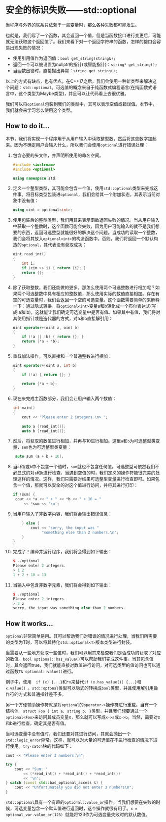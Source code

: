 # 安全的标识失败——std::optional

当程序与外界的联系只依赖于一些变量时，那么各种失败都可能发生。

也就是，我们写了一个函数，其会返回一个值，但是当函数接口进行变更后，可能就无法获取这个返回值了。我们来看下对一个返回字符串的函数，怎样的接口会容易出现失败的情况：

- 使用引用值作为返回值：`bool get_string(string&);`
- 返回一个可以被设置为nullptr的指针(或智能指针)：`string* get_string();`
- 当函数出错时，直接抛出异常：`string get_string();`

以上的方式有缺点，也有优点。在C++17之后，我们会使用一种新类型来解决这个问题：`std::optional`。可选值的概念来自于纯函数式编程语言(在纯函数式语言中，这个类型为Maybe类型)，并且可以让代码看上去很优雅。

我们可以将`optional`包装到我们的类型中，其可以表示空值或错误值。本节中，我们就会来学习怎么使用这个类型。

## How to do it...

本节，我们将实现一个程序用于从用户输入中读取整型数，然后将这些数字加起来。因为不确定用户会输入什么，所以我们会使用`optional`进行错误处理：

1. 包含必要的头文件，并声明所使用的命名空间。

   ```c++
   #include <iostream>
   #include <optional>
   
   using namespace std; 
   ```

2. 定义一个整型类型，其可能会包含一个值，使用`std::optional`类型来完成这件事。将目标类型包装进`optional`，我们会给其一个附加状态，其表示当前对象中没有值：

   ```c++
   using oint = optional<int>;
   ```

3. 使用包装后的整型类型，我们用其来表示函数返回失败的情况。当从用户输入中获取一个整数时，这个函数可能会失败，因为用户可能输入的就不是我们想要的东西，返回可选整型就能很好的解决这个问题。当成功的读取一个整数，我们会将其放入`optional<int>`的构造函数中。否则，我们将返回一个默认构造的`optional`，其代表没有获取成功：

   ```c++
   oint read_int()
   {
       int i;
       if (cin >> i) { return {i}; }
       return {};
   }
   ```

4. 除了获取整数，我们还能做的更多。那怎么使用两个可选整数进行相加呢？如果两个可选整数中具有相应的整数值，那么使用实际的数值直接相加。存在有空的可选变量时，我们会返回一个空的可选变量。这个函数需要简单的来解释一下：通过隐式转换，将`optional<int>`变量a和b转化成一个布尔表达式(写成!a和!b)，这就能让我们确定可选变量中是否有值。如果其中有值，我们将对其使用指针或是迭代器的方式，对a和b直接解引用：

   ```c++
   oint operator+(oint a, oint b)
   {
       if (!a || !b) { return {}; }
       return {*a + *b};
   }
   ```

5. 重载加法操作，可以直接和一个普通整数进行相加：

   ```c++
   oint operator+(oint a, int b)
   {
       if (!a) { return {}; }
       
       return {*a + b};
   }
   ```

6. 现在来完成主函数部分，我们会让用户输入两个数值：

   ```c++
   int main()
   {
       cout << "Please enter 2 integers.\n> ";
       
       auto a {read_int()};
       auto b {read_int()}; 
   ```

7. 然后，将获取的数值进行相加，并再与10进行相加。这里`a`和`b`为可选整型类变量，`sum`也为可选整型类变量：

   ```c++
   	auto sum (a + b + 10);
   ```

8. 当`a`和/或`b`中不包含一个值时，`sum`就也不包含任何值。可选整型可依然我们不必显式的对`a`和`b`进行检查。当遇到空值的时，我们定义的操作符能很完美的处理这样的情况。这样，我们只需要对结果可选整型变量进行检查即可。如果包含一个值，那就可以安全的对这个值进行访问，并将其进行打印：

   ```c++
   if (sum) {
   	cout << *a << " + " << *b << " + 10 = "
   		<< *sum << '\n';
   ```

9. 当用户输入了非数字内容，我们将会输出错误信息：

   ```c++
       } else {
           cout << "sorry, the input was "
           		"something else than 2 numbers.\n";
       }
   }
   ```

10. 完成了！编译并运行程序，我们将会得到如下输出：

    ```c++
    $ ./optional
    Please enter 2 integers.
    > 1 2
    1 + 2 + 10 = 13
    ```

11. 当输入中包含非数字元素，我们将会得到如下输出：

    ```c++
    $ ./optional
    Please enter 2 integers.
    > 2 z
    sorry, the input was something else than 2 numbers.
    ```

## How it works...

`optional`非常简单易用。其可以帮助我们对错误的情况进行处理，当我们所需要的类型为T时，可以将其特化`std::optional<T>`版本类型进行封装。

当需要从一些地方获取一些值时，我们可以用其来检查我们是否成功的获取了对应的数值。`bool optional::has_value()`可以帮助我们完成这件事。当其包含值时，其会返回true，我们就能直接对数值进行访问，对可选类型的值访问也可以通过函数`T& optional::value()`进行。

例子中，使用`  if (x) {...}`和`*x`来替代`if (x.has_value()) {...}`和`x.value() `。`std::optonal`类型可以隐式的转换成`bool`类型，并且使用解引用操作符的方式和普通指针差不多。

另一个方便辅助操作符就是对`optional`的`operator->`操作符进行重载。当有一个结构体`  struct Foo { int a; string b; }`类型，并且我们想要通过一个`optional<Foo>`来访问其成员变量x，那么就可以写成`x->a`或`x->b`。当然，需要对x和b进行检查，确定其是否有值。

当可选变量中没有值时，我们还要对其进行访问，其就会抛出一个`std::logic_error`异常。这样，就可以对大量的可选值在不进行检查的情况下进行使用。`try-catch`块的代码如下：

```c++
cout << "Please enter 3 numbers:\n";

try {
	cout << "Sum: "
		<< (*read_int() + *read_int() + *read_int())
		<< '\n';
} catch (const std::bad_optional_access &) {
	cout << "Unfortunately you did not enter 3 numbers\n";
}
```

`std::optional`具有一个有趣的`optional::value_or`操作。当我们想要在失败的时候，可选变量包含一个默认值进行返回时，这个操作就很有用了。`x = optional_var.value_or(123) `就能将123作为可选变量失败时的默认数值。